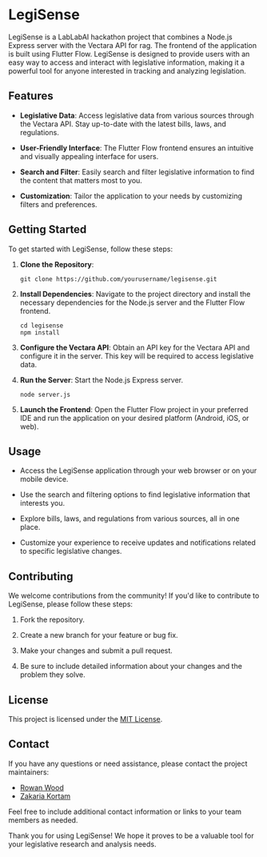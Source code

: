 # LegiSense

LegiSense is a LabLabAI hackathon project that combines a Node.js Express server with the Vectara API for rag. The frontend of the application is built using Flutter Flow. LegiSense is designed to provide users with an easy way to access and interact with legislative information, making it a powerful tool for anyone interested in tracking and analyzing legislation.

## Features

- **Legislative Data**: Access legislative data from various sources through the Vectara API. Stay up-to-date with the latest bills, laws, and regulations.

- **User-Friendly Interface**: The Flutter Flow frontend ensures an intuitive and visually appealing interface for users.

- **Search and Filter**: Easily search and filter legislative information to find the content that matters most to you.

- **Customization**: Tailor the application to your needs by customizing filters and preferences.

## Getting Started

To get started with LegiSense, follow these steps:

1. **Clone the Repository**: 

    ```
    git clone https://github.com/yourusername/legisense.git
    ```

2. **Install Dependencies**: Navigate to the project directory and install the necessary dependencies for the Node.js server and the Flutter Flow frontend.

    ```
    cd legisense
    npm install
    ```

3. **Configure the Vectara API**: Obtain an API key for the Vectara API and configure it in the server. This key will be required to access legislative data.

4. **Run the Server**: Start the Node.js Express server.

    ```
    node server.js
    ```

5. **Launch the Frontend**: Open the Flutter Flow project in your preferred IDE and run the application on your desired platform (Android, iOS, or web).

## Usage

- Access the LegiSense application through your web browser or on your mobile device.

- Use the search and filtering options to find legislative information that interests you.

- Explore bills, laws, and regulations from various sources, all in one place.

- Customize your experience to receive updates and notifications related to specific legislative changes.

## Contributing

We welcome contributions from the community! If you'd like to contribute to LegiSense, please follow these steps:

1. Fork the repository.

2. Create a new branch for your feature or bug fix.

3. Make your changes and submit a pull request.

4. Be sure to include detailed information about your changes and the problem they solve.

## License

This project is licensed under the [MIT License](http://opensource.org/licenses/MIT).

## Contact

If you have any questions or need assistance, please contact the project maintainers:

- [Rowan Wood](http://github.com/mrdiamonddirt)
- [Zakaria Kortam](https://github.com/zkortam)

Feel free to include additional contact information or links to your team members as needed.

Thank you for using LegiSense! We hope it proves to be a valuable tool for your legislative research and analysis needs.